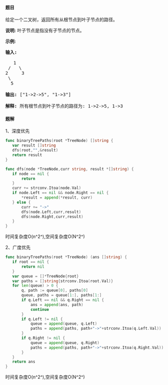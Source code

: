 #### 题目
<p>给定一个二叉树，返回所有从根节点到叶子节点的路径。</p>

<p><strong>说明:</strong>&nbsp;叶子节点是指没有子节点的节点。</p>

<p><strong>示例:</strong></p>

<pre><strong>输入:</strong>

   1
 /   \
2     3
 \
  5

<strong>输出:</strong> [&quot;1-&gt;2-&gt;5&quot;, &quot;1-&gt;3&quot;]

<strong>解释:</strong> 所有根节点到叶子节点的路径为: 1-&gt;2-&gt;5, 1-&gt;3</pre>


 #### 题解
 1、深度优先
 ```go
func binaryTreePaths(root *TreeNode) []string {
	var result []string
	dfs(root,"",&result)
	return result
}

func dfs(node *TreeNode,curr string, result *[]string) {
	if node == nil {
		return
	}
	curr += strconv.Itoa(node.Val)
	if node.Left == nil && node.Right == nil {
		*result = append(*result, curr)
	} else {
		curr += "->"
		dfs(node.Left,curr,result)
		dfs(node.Right,curr,result)
	}
}
```
 时间复杂度O(n^2^),空间复杂度O(N^2^)
 
 2、广度优先
 ```go
func binaryTreePaths(root *TreeNode) (ans []string) {
	if root == nil {
		return nil
	}
	var queue = []*TreeNode{root}
	var paths = []string{strconv.Itoa(root.Val)}
	for len(queue) > 0 {
		q, path := queue[0], paths[0]
		queue, paths = queue[1:], paths[1:]
		if q.Left == nil && q.Right == nil {
			ans = append(ans, path)
			continue
		}
		if q.Left != nil {
			queue = append(queue, q.Left)
			paths = append(paths, path+"->"+strconv.Itoa(q.Left.Val))
		}
		if q.Right != nil {
			queue = append(queue, q.Right)
			paths = append(paths, path+"->"+strconv.Itoa(q.Right.Val))
		}
	}
	return ans
}
```
 时间复杂度O(n^2^),空间复杂度O(N^2^)